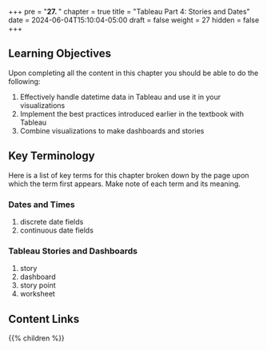 +++
pre = "<b>27. </b>"
chapter = true
title = "Tableau Part 4: Stories and Dates"
date = 2024-06-04T15:10:04-05:00
draft = false
weight = 27
hidden = false
+++

## Learning Objectives

Upon completing all the content in this chapter you should be able to do the following:

1. Effectively handle datetime data in Tableau and use it in your visualizations
1. Implement the best practices introduced earlier in the textbook with Tableau
1. Combine visualizations to make dashboards and stories

## Key Terminology

Here is a list of key terms for this chapter broken down by the page upon which the term first appears. Make note of each term and its meaning.

### Dates and Times

1. discrete date fields
1. continuous date fields

### Tableau Stories and Dashboards

1. story
1. dashboard
1. story point
1. worksheet

## Content Links

{{% children %}}
